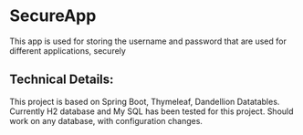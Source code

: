 # SecureApp
This app is used for storing the username and password that are used for different applications, securely

Technical Details:
------------------
This project is based on Spring Boot, Thymeleaf, Dandellion Datatables.
Currently H2 database and My SQL has been tested for this project. Should work on any database, with configuration changes.
